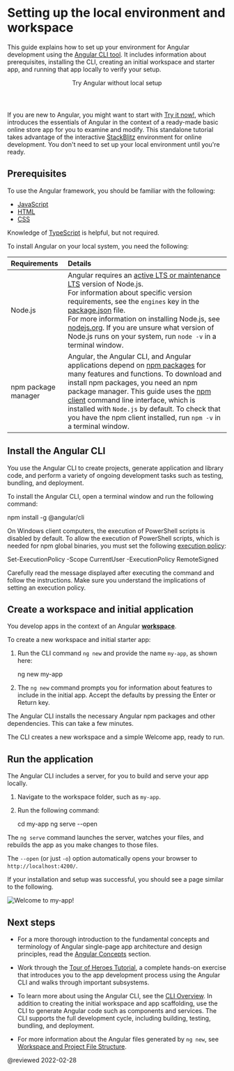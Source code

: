 # Setting up the local environment and workspace

This guide explains how to set up your environment for Angular development using the [Angular CLI tool](cli "CLI command reference").
It includes information about prerequisites, installing the CLI, creating an initial workspace and starter app, and running that app locally to verify your setup.

<div class="callout is-helpful">

<header>Try Angular without local setup</header>

If you are new to Angular, you might want to start with [Try it now!](start), which introduces the essentials of Angular in the context of a ready-made basic online store app for you to examine and modify.
This standalone tutorial takes advantage of the interactive [StackBlitz](https://stackblitz.com) environment for online development.
You don't need to set up your local environment until you're ready.

</div>

<a id="devenv"></a>
<a id="prerequisites"></a>

## Prerequisites

To use the Angular framework, you should be familiar with the following:

*   [JavaScript](https://developer.mozilla.org/docs/Web/JavaScript/A_re-introduction_to_JavaScript)
*   [HTML](https://developer.mozilla.org/docs/Learn/HTML/Introduction_to_HTML)
*   [CSS](https://developer.mozilla.org/docs/Learn/CSS/First_steps)

Knowledge of [TypeScript](https://www.typescriptlang.org) is helpful, but not required.

To install Angular on your local system, you need the following:

| Requirements                         | Details |
|:---                                  |:---     |
| Node.js <a id="nodejs"></a>          | Angular requires an [active LTS or maintenance LTS](https://nodejs.org/about/releases) version of Node.js.  <div class="alert is-helpful"> For information about specific version requirements, see the `engines` key in the [package.json](https://unpkg.com/browse/@angular/core/package.json) file. </div> For more information on installing Node.js, see [nodejs.org](https://nodejs.org "Nodejs.org"). If you are unsure what version of Node.js runs on your system, run `node -v` in a terminal window. |
| npm package manager <a id="npm"></a> | Angular, the Angular CLI, and Angular applications depend on [npm packages](https://docs.npmjs.com/getting-started/what-is-npm) for many features and functions. To download and install npm packages, you need an npm package manager. This guide uses the [npm client](https://docs.npmjs.com/cli/install) command line interface, which is installed with `Node.js` by default. To check that you have the npm client installed, run `npm -v` in a terminal window.                                          |

<a id="install-cli"></a>

## Install the Angular CLI

You use the Angular CLI to create projects, generate application and library code, and perform a variety of ongoing development tasks such as testing, bundling, and deployment.

To install the Angular CLI, open a terminal window and run the following command:

<code-example format="shell" language="shell">

npm install -g &commat;angular/cli

</code-example>

<div class="alert is-helpful">
  <p>On Windows client computers, the execution of PowerShell scripts is disabled by default. To allow the execution of PowerShell scripts, which is needed for npm global binaries, you must set the following <a href="https://docs.microsoft.com/en-us/powershell/module/microsoft.powershell.core/about/about_execution_policies">execution policy</a>:</p>
  <code-example language="sh">
  Set-ExecutionPolicy -Scope CurrentUser -ExecutionPolicy RemoteSigned
  </code-example>
  <p>Carefully read the message displayed after executing the command and follow the instructions. Make sure you understand the implications of setting an execution policy.</p>
</div>

<a id="create-proj"></a>

## Create a workspace and initial application

You develop apps in the context of an Angular [**workspace**](guide/glossary#workspace).

To create a new workspace and initial starter app:

1.  Run the CLI command `ng new` and provide the name `my-app`, as shown here:

    <code-example format="shell" language="shell">

    ng new my-app

    </code-example>

1.  The `ng new` command prompts you for information about features to include in the initial app.
    Accept the defaults by pressing the Enter or Return key.

The Angular CLI installs the necessary Angular npm packages and other dependencies.
This can take a few minutes.

The CLI creates a new workspace and a simple Welcome app, ready to run.

<a id="serve"></a>

## Run the application

The Angular CLI includes a server, for you to build and serve your app locally.

1.  Navigate to the workspace folder, such as `my-app`.
1.  Run the following command:

    <code-example format="shell" language="shell">

    cd my-app
    ng serve --open

    </code-example>

The `ng serve` command launches the server, watches your files,
and rebuilds the app as you make changes to those files.

The `--open` \(or just `-o`\) option automatically opens your browser
to `http://localhost:4200/`.

If your installation and setup was successful, you should see a page similar to the following.

<div class="lightbox">

<img alt="Welcome to my-app!" src="generated/images/guide/setup-local/app-works.png">

</div>

## Next steps

*   For a more thorough introduction to the fundamental concepts and terminology of Angular single-page app architecture and design principles, read the [Angular Concepts](guide/architecture) section.

*   Work through the [Tour of Heroes Tutorial](tutorial), a complete hands-on exercise that introduces you to the app development process using the Angular CLI and walks through important subsystems.

*   To learn more about using the Angular CLI, see the [CLI Overview](cli "CLI Overview").
    In addition to creating the initial workspace and app scaffolding, use the CLI to generate Angular code such as components and services.
    The CLI supports the full development cycle, including building, testing, bundling, and deployment.

*   For more information about the Angular files generated by `ng new`, see [Workspace and Project File Structure](guide/file-structure).

<!-- links -->

<!-- external links -->

<!-- end links -->

@reviewed 2022-02-28
